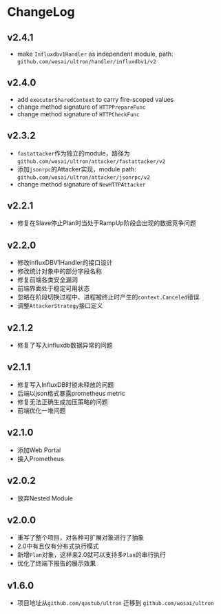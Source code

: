 # ChangeLog

## v2.4.1

- make `Influxdbv1Handler` as independent module, path: `github.com/wosai/ultron/handler/influxdbv1/v2`
## v2.4.0

- add `executorSharedContext` to carry fire-scoped values
- change method signature of `HTTPPrepareFunc`
- change method signature of `HTTPCheckFunc`

## v2.3.2

- `fastattacker`作为独立的module，路径为`github.com/wosai/ultron/attacker/fastattacker/v2`
- 添加`jsonrpc`的Attacker实现，module path: `github.com/wosai/ultron/attacker/jsonrpc/v2`
- change method signature of `NewHTTPAttacker`

## v2.2.1

- 修复在Slave停止Plan时当处于RampUp阶段会出现的数据竞争问题

## v2.2.0

- 修改InfluxDBV1Handler的接口设计
- 修改统计对象中的部分字段名称
- 修复前端各类安全漏洞
- 前端界面处于稳定可用状态
- 忽略在阶段切换过程中、进程被终止时产生的`context.Canceled`错误
- 调整`AttackerStrategy`接口定义

## v2.1.2

- 修复了写入influxdb数据异常的问题
## v2.1.1

- 修复写入InfluxDB时锁未释放的问题
- 后端以json格式暴露prometheus metric
- 修复无法正确生成加压策略的问题
- 前端优化一堆问题

## v2.1.0

- 添加Web Portal
- 接入Prometheus

## v2.0.2

- 放弃Nested Module

## v2.0.0

- 重写了整个项目，对各种可扩展对象进行了抽象
- 2.0中有且仅有分布式执行模式
- 新增`Plan`对象，这样来2.0就可以支持多`Plan`的串行执行
- 优化了终端下报告的展示效果

## v1.6.0

- 项目地址从`github.com/qastub/ultron` 迁移到 `github.com/wosai/ultron`